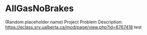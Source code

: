 # AllGasNoBrakes
(Random placeholder name)
Project Problem Description: https://eclass.srv.ualberta.ca/mod/page/view.php?id=6767418
test

